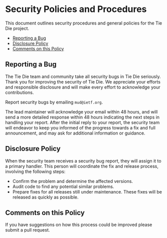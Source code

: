 <!--
Copyright (c) 2024, Cisco Systems, Inc. and/or its affiliates.
All rights reserved.
See LICENSE file in this distribution.
SPDX-License-Identifier: Apache-2.0
-->

# Security Policies and Procedures

This document outlines security procedures and general policies for the
Tie Die project.

- [Reporting a Bug](#reporting-a-bug)
- [Disclosure Policy](#disclosure-policy)
- [Comments on this Policy](#comments-on-this-policy)

## Reporting a Bug

The Tie Die team and community take all security bugs in
Tie Die seriously. Thank you for improving the security of
Tie Die. We appreciate your efforts and responsible disclosure and
will make every effort to acknowledge your contributions.

Report security bugs by emailing `mud@ietf.org`.

The lead maintainer will acknowledge your email within 48 hours, and will send a
more detailed response within 48 hours indicating the next steps in handling
your report. After the initial reply to your report, the security team will
endeavor to keep you informed of the progress towards a fix and full
announcement, and may ask for additional information or guidance.

## Disclosure Policy

When the security team receives a security bug report, they will assign it to a
primary handler. This person will coordinate the fix and release process,
involving the following steps:

- Confirm the problem and determine the affected versions.
- Audit code to find any potential similar problems.
- Prepare fixes for all releases still under maintenance. These fixes will be
  released as quickly as possible.

## Comments on this Policy

If you have suggestions on how this process could be improved please submit a
pull request.
